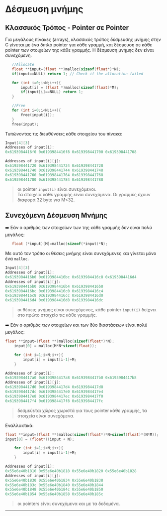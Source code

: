 # Δέσμευση μνήμης

## Κλασσικός Τρόπος - Pointer σε Pointer
Για μεγάλους πίνακες (arrays), κλασσικός τρόπος δέσμευσης μνήμης στην C γίνεται με ένα διπλό pointer για κάθε γραμμή, και δέσμευση σε κάθε pointer των στοιχείων της κάθε γραμμής. Η δέσμευση μνήμης δεν είναι συνεχόμενη.
 ```c
    //Allocate
    float **input=(float **)malloc(sizeof(float*)*N);
    if(input==NULL) return 1; // Check if the allocation failed

    for (int i=0;i<N;i++){
        input[i] = (float *)malloc(sizeof(float)*M);
        if(input[i]==NULL) return 1;
    }

    //Free
    for (int i=0;i<N;i++){
        free(input[i]);
    }
    free(input);

 ```
 Τυπώνοντας τις διευθύνσεις κάθε στοιχείου του πίνακα:
 ```c
 Input[4][3]
Addresses of input[i]:
0x6193984416f0 0x6193984416f8 0x619398441700 0x619398441708 

Addresses of input[i][j]:
0x619398441720 0x619398441724 0x619398441728 
0x619398441740 0x619398441744 0x619398441748 
0x619398441760 0x619398441764 0x619398441768 
0x619398441780 0x619398441784 0x619398441788 
```
> οι pointer `input(i)` είναι συνεχόμενοι.  
> Τα στοιχεία κάθε γραμμής είναι συνεχόμενα. Οι γραμμές έχουν διαφορά 32 byte για Μ<32.  


 
 ## Συνεχόμενη Δέσμευση Μνήμης

 :arrow_right: Εάν ο αριθμός των στοιχείων των της κάθε γραμμής δεν είναι πολύ μεγάλος:

 ```c
    float (*input)[Μ]=malloc(sizeof(*input)*N);

 ```
 Με αυτό τον τρόπο οι θέσεις μνήμης είναι συνεχόμενες και γίνεται μόνο ένα `malloc`.
 
 ```c
Input[4][3]
 Addresses of input[i]:
0x6193984416b0 0x6193984416bc 0x6193984416c8 0x6193984416d4 
Addresses of input[i][j]:
0x6193984416b0 0x6193984416b4 0x6193984416b8 
0x6193984416bc 0x6193984416c0 0x6193984416c4 
0x6193984416c8 0x6193984416cc 0x6193984416d0 
0x6193984416d4 0x6193984416d8 0x6193984416dc 
```
> οι θέσεις μνήμης είναι συνεχόμενες, κάθε pointer `input(i)` δείχνει στο πρώτο στοιχείο τις κάθε γραμμής.  

:arrow_right: Εάν ο αριθμός των στοιχείων και των δύο διαστάσεων είναι πολύ μεγάλος:

```c
float **input=(float **)malloc(sizeof(float*)*N);
    input[0] = malloc(M*N*sizeof(float));

    for (int i=1;i<N;i++){
        input[i] = input[i-1]+M;
    }
```

```c
Addresses of input[i]:
0x6193984417a0 0x6193984417a8 0x6193984417b0 0x6193984417b8 
Addresses of input[i][j]:
0x6193984417d0 0x6193984417d4 0x6193984417d8 
0x6193984417dc 0x6193984417e0 0x6193984417e4 
0x6193984417e8 0x6193984417ec 0x6193984417f0 
0x6193984417f4 0x6193984417f8 0x6193984417fc 
```
> δεσμεύεται χώρος χωριστά για τους pointer κάθε γραμμής, τα στοιχεία είναι συνεχόμενα.

Εναλλακτικά:
```c
float **input=(float **)malloc(sizeof(float*)*N+sizeof(float)*(N*M));
input[0] = (float*)(input + N);

    for (int i=1;i<N;i++){
        input[i] = input[i-1]+M;
    }
```
```c
Addresses of input[i]:
0x55e6e40b1810 0x55e6e40b1818 0x55e6e40b1820 0x55e6e40b1828 
Addresses of input[i][j]:
0x55e6e40b1830 0x55e6e40b1834 0x55e6e40b1838 
0x55e6e40b183c 0x55e6e40b1840 0x55e6e40b1844 
0x55e6e40b1848 0x55e6e40b184c 0x55e6e40b1850 
0x55e6e40b1854 0x55e6e40b1858 0x55e6e40b185c 
```
> οι pointers είναι συνεχόμενα και με τα δεδομένα.

---

